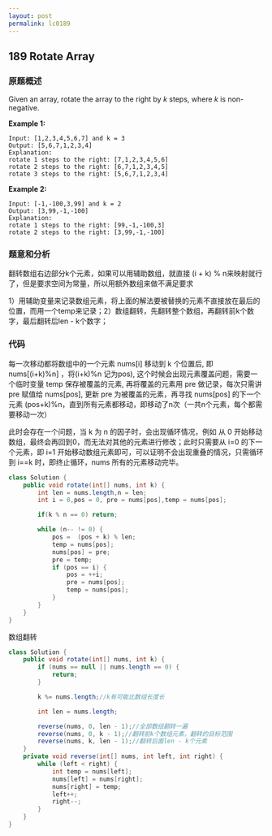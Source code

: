 ```yaml
---
layout: post
permalink: lc0189
---
```


## **189 Rotate Array** 

### **原题概述**

Given an array, rotate the array to the right by _k_ steps, where _k_ is non-negative.

**Example 1:**

```text
Input: [1,2,3,4,5,6,7] and k = 3
Output: [5,6,7,1,2,3,4]
Explanation:
rotate 1 steps to the right: [7,1,2,3,4,5,6]
rotate 2 steps to the right: [6,7,1,2,3,4,5]
rotate 3 steps to the right: [5,6,7,1,2,3,4]
```

**Example 2:**

```text
Input: [-1,-100,3,99] and k = 2
Output: [3,99,-1,-100]
Explanation: 
rotate 1 steps to the right: [99,-1,-100,3]
rotate 2 steps to the right: [3,99,-1,-100]
```

### **题意和分析**

翻转数组右边部分k个元素，如果可以用辅助数组，就直接  \(i + k\) % n来映射就行了，但是要求空间为常量，所以用额外数组来做不满足要求

1）用辅助变量来记录数组元素，将上面的解法要被替换的元素不直接放在最后的位置，而用一个temp来记录；2）数组翻转，先翻转整个数组，再翻转前k个数字，最后翻转后len - k个数字；

### **代码**

每一次移动都将数组中的一个元素 nums[i] 移动到 k 个位置后, 即 nums[(i+k)%n] ，将(i+k)%n 记为pos), 这个时候会出现元素覆盖问题，需要一个临时变量 temp 保存被覆盖的元素, 再将覆盖的元素用 pre 做记录，每次只需讲 pre 赋值给 nums[pos], 更新 pre 为被覆盖的元素，再寻找 nums[pos] 的下一个 元素 (pos+k)%n，直到所有元素都移动，即移动了n次（一共n个元素，每个都需要移动一次）

此时会存在一个问题，当 k 为 n 的因子时，会出现循环情况，例如 从 0 开始移动数组，最终会再回到0，而无法对其他的元素进行修改；此时只需要从 i=0 的下一个元素，即 i=1 开始移动数组元素即可，可以证明不会出现重叠的情况，只需循环到 i==k 时，即终止循环，nums 所有的元素移动完毕。

```java
class Solution {
    public void rotate(int[] nums, int k) {
        int len = nums.length,n = len;
        int i = 0,pos = 0, pre = nums[pos],temp = nums[pos];

        if(k % n == 0) return;

        while (n-- != 0) {
            pos =  (pos + k) % len;
            temp = nums[pos];
            nums[pos] = pre;
            pre = temp;
            if (pos == i) {
                pos = ++i;
                pre = nums[pos];
                temp = nums[pos];
            }
        }
    }
}
```

数组翻转

```java
class Solution {
    public void rotate(int[] nums, int k) {
        if (nums == null || nums.length == 0) {
            return;
        }

        k %= nums.length;//k有可能比数组长度长

        int len = nums.length;

        reverse(nums, 0, len - 1);//全部数组翻转一遍
        reverse(nums, 0, k - 1);//翻转前k个数组元素，翻转的目标范围
        reverse(nums, k, len - 1);//翻转后面len - k个元素
    }
    private void reverse(int[] nums, int left, int right) {
        while (left < right) {
            int temp = nums[left];
            nums[left] = nums[right];
            nums[right] = temp;
            left++;
            right--;
        }
    }
}
```